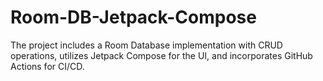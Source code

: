 # Room-DB-Jetpack-Compose
The project includes a Room Database implementation with CRUD operations, utilizes Jetpack Compose for the UI, and incorporates GitHub Actions for CI/CD.
